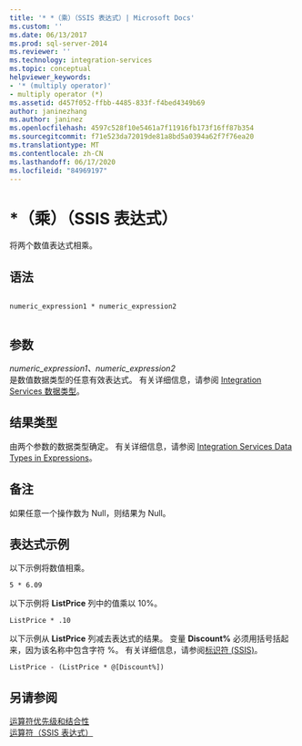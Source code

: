 ```yaml
---
title: '* *（乘）（SSIS 表达式）| Microsoft Docs'
ms.custom: ''
ms.date: 06/13/2017
ms.prod: sql-server-2014
ms.reviewer: ''
ms.technology: integration-services
ms.topic: conceptual
helpviewer_keywords:
- '* (multiply operator)'
- multiply operator (*)
ms.assetid: d457f052-ffbb-4485-833f-f4bed4349b69
author: janinezhang
ms.author: janinez
ms.openlocfilehash: 4597c528f10e5461a7f11916fb173f16ff87b354
ms.sourcegitcommit: f71e523da72019de81a8bd5a0394a62f7f76ea20
ms.translationtype: MT
ms.contentlocale: zh-CN
ms.lasthandoff: 06/17/2020
ms.locfileid: "84969197"
---
```

# <a name="-multiply-ssis-expression"></a>*（乘）（SSIS 表达式）
  将两个数值表达式相乘。  
  
## <a name="syntax"></a>语法  
  
```  
  
numeric_expression1 * numeric_expression2  
  
```  
  
## <a name="arguments"></a>参数  
 *numeric_expression1、numeric_expression2*  
 是数值数据类型的任意有效表达式。 有关详细信息，请参阅 [Integration Services 数据类型](../data-flow/integration-services-data-types.md)。  
  
## <a name="result-types"></a>结果类型  
 由两个参数的数据类型确定。 有关详细信息，请参阅 [Integration Services Data Types in Expressions](integration-services-data-types-in-expressions.md)。  
  
## <a name="remarks"></a>备注  
 如果任意一个操作数为 Null，则结果为 Null。  
  
## <a name="expression-examples"></a>表达式示例  
 以下示例将数值相乘。  
  
```  
5 * 6.09  
```  
  
 以下示例将 **ListPrice** 列中的值乘以 10%。  
  
```  
ListPrice * .10  
```  
  
 以下示例从 **ListPrice** 列减去表达式的结果。 变量 **Discount%** 必须用括号括起来，因为该名称中包含字符 %。 有关详细信息，请参阅[标识符 (SSIS)](identifiers-ssis.md)。  
  
```  
ListPrice - (ListPrice * @[Discount%])  
```  
  
## <a name="see-also"></a>另请参阅  
 [运算符优先级和结合性](operator-precedence-and-associativity.md)   
 [运算符（SSIS 表达式）](operators-ssis-expression.md)  
  
  
